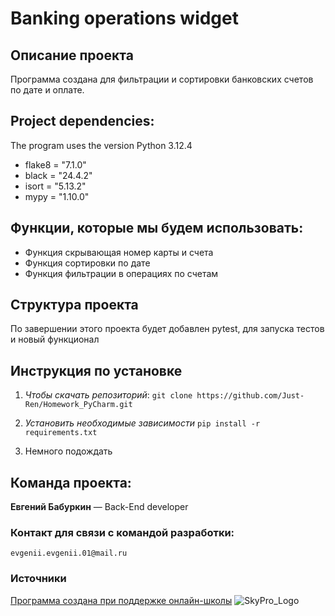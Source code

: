 # Banking operations widget
## Описание проекта
Программа создана для фильтрации и сортировки банковских счетов по дате и оплате.

## Project dependencies:
The program uses the version Python 3.12.4
+ flake8 = "7.1.0"
+ black = "24.4.2"
+ isort = "5.13.2"
+ mypy = "1.10.0"

## Функции, которые мы будем использовать:
- Функция скрывающая номер карты и счета
- Функция сортировки по дате
- Функция фильтрации в операциях по счетам

## Структура проекта
По завершении этого проекта будет добавлен pytest, для запуска тестов и новый функционал

## Инструкция по установке
1. *Чтобы скачать репозиторий*:
   ```git clone https://github.com/Just-Ren/Homework_PyCharm.git```

2. *Установить необходимые зависимости*
```pip install -r requirements.txt```

3. Немного подождать

## Команда проекта:
**Евгений Бабуркин** — Back-End developer

### Контакт для связи с командой разработки:
```evgenii.evgenii.01@mail.ru```

### Источники
[Программа создана при поддержке онлайн-школы](https://sky.pro/) ![SkyPro_Logo](https://static.tildacdn.com/tild3364-3965-4237-b664-363533643431/Group_1321317003.svg)